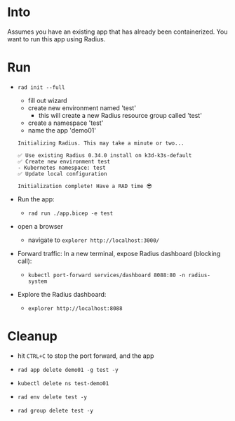 # Into
Assumes you have an existing app that has already been containerized. 
You want to run this app using Radius.

# Run

- `rad init --full`
    - fill out wizard
    - create new environment named 'test'
      - this will create a new Radius resource group called 'test'
    - create a namespace 'test'
    - name the app 'demo01'
    ```
    Initializing Radius. This may take a minute or two...   
                                                            
    ✅ Use existing Radius 0.34.0 install on k3d-k3s-default
    ✅ Create new environment test                          
    - Kubernetes namespace: test                         
    ✅ Update local configuration                           
                                                            
    Initialization complete! Have a RAD time 😎
    ```

- Run the app:
  - `rad run ./app.bicep -e test`

- open a browser
    - navigate to `explorer http://localhost:3000/`

- Forward traffic:
    In a new terminal, expose Radius dashboard (blocking call):
    - `kubectl port-forward services/dashboard 8088:80 -n radius-system`

- Explore the Radius dashboard:
    - `explorer http://localhost:8088`

# Cleanup
- hit `CTRL+C` to stop the port forward, and the app
- `rad app delete demo01 -g test -y`
- `kubectl delete ns test-demo01`

- `rad env delete test -y`
- `rad group delete test -y`